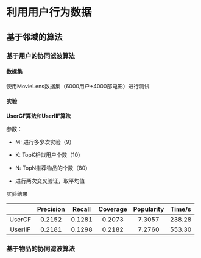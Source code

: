 # 利用用户行为数据

## 基于邻域的算法

### 基于用户的协同滤波算法

#### 数据集

使用MovieLens数据集（6000用户+4000部电影）进行测试

#### 实验

**UserCF算法**和**UserIIF算法**

参数：

- M: 进行多少次实验（9）

- K: TopK相似用户个数（10）

- N: TopN推荐物品的个数（80）
- 进行两次交叉验证，取平均值

实验结果

|         | Precision | Recall | Coverage | Popularity | Time/s |
| :-----: | :-------: | :----: | :------: | :--------: | :----: |
| UserCF  |  0.2152   | 0.1281 |  0.2073  |   7.3057   | 238.28 |
| UserIIF |  0.2181   | 0.1298 |  0.2182  |   7.2760   | 553.30 |



### 基于物品的协同滤波算法

